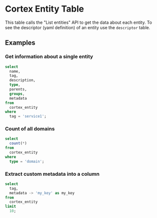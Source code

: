 # Cortex Entity Table

This table calls the "List entities" API to get the data about each entity. To
see the descriptor (yaml definition) of an entity use the `descriptor` table.

## Examples

### Get information about a single entity

```sql
select
  name,
  tag,
  description,
  type,
  parents,
  groups,
  metadata
from
  cortex_entity
where
  tag = 'service1';
```

### Count of all domains

```sql
select
  count(*)
from
  cortex_entity
where
  type = 'domain';
```

### Extract custom metadata into a column

```sql
select
  tag,
  metadata -> 'my_key' as my_key
from
  cortex_entity 
limit 
  10;
```
